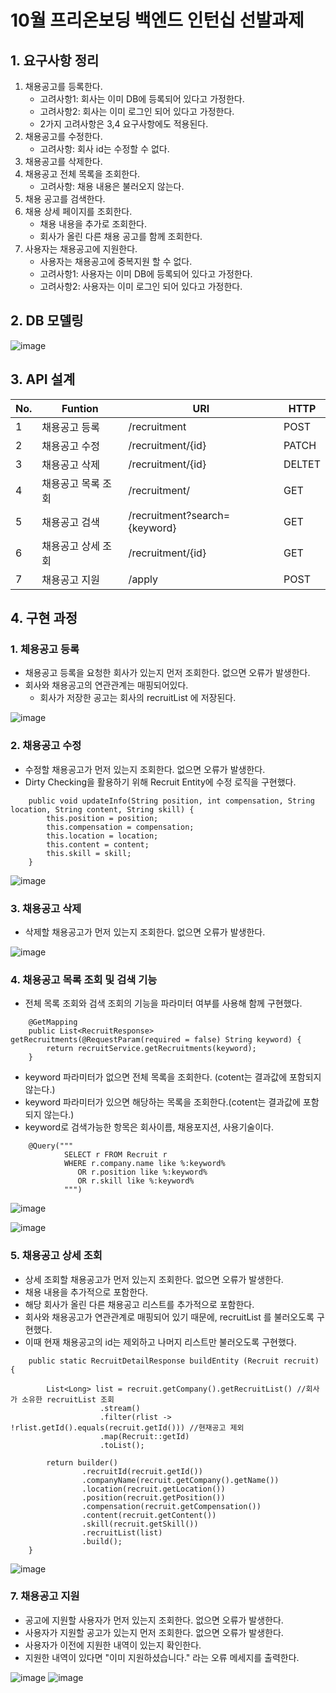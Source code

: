 # 10월 프리온보딩 백엔드 인턴십 선발과제

## 1. 요구사항 정리
1. 채용공고를 등록한다.
   -  고려사항1: 회사는 이미 DB에 등록되어 있다고 가정한다.
   -  고려사항2: 회사는 이미 로그인 되어 있다고 가정한다.
   -  2가지 고려사항은 3,4 요구사항에도 적용된다.
3. 채용공고를 수정한다.
   - 고려사항: 회사 id는 수정할 수 없다.
4. 채용공고를 삭제한다.
5. 채용공고 전체 목록을 조회한다.
   - 고려사항: 채용 내용은 불러오지 않는다.
6. 채용 공고를 검색한다.
7. 채용 상세 페이지를 조회한다.
    - 채용 내용을 추가로 조회한다.
    - 회사가 올린 다른 채용 공고를 함께 조회한다.
8. 사용자는 채용공고에 지원한다.
    - 사용자는 채용공고에 중복지원 할 수 없다. 
    - 고려사항1: 사용자는 이미 DB에 등록되어 있다고 가정한다.
    - 고려사항2: 사용자는 이미 로그인 되어 있다고 가정한다.

## 2. DB 모델링
![image](https://github.com/soyeong125/wanted-pre-onboarding-backend/assets/57309311/94a749df-5f94-4a50-b6cf-2d71159aaaad)


## 3. API 설계
|No.|Funtion|URI|HTTP|
|--|-------|---|----|
|1|채용공고 등록|/recruitment|POST|
|2|채용공고 수정|/recruitment/{id}|PATCH|
|3|채용공고 삭제|/recruitment/{id}|DELTET|
|4|채용공고 목록 조회|/recruitment/|GET|
|5|채용공고 검색 |/recruitment?search={keyword}|GET|
|6|채용공고 상세 조회|/recruitment/{id}|GET|
|7|채용공고 지원|/apply|POST|

## 4. 구현 과정
### 1. 체용공고 등록
- 채용공고 등록을 요청한 회사가 있는지 먼저 조회한다. 없으면 오류가 발생한다.</br>
- 회사와 채용공고의 연관관계는 매핑되어있다.</br>
   - 회사가 저장한 공고는 회사의 recruitList 에 저장된다.
   
![image](https://github.com/soyeong125/wanted-pre-onboarding-backend/assets/57309311/5a68b0c2-70e5-4cb2-a33d-c084ac4e37ba)

### 2. 채용공고 수정
- 수정할 채용공고가 먼저 있는지 조회한다. 없으면 오류가 발생한다.</br>
- Dirty Checking을 활용하기 위해 Recruit Entity에 수정 로직을 구현했다.

```
    public void updateInfo(String position, int compensation, String location, String content, String skill) {
        this.position = position;
        this.compensation = compensation;
        this.location = location;
        this.content = content;
        this.skill = skill;
    }
```
![image](https://github.com/soyeong125/wanted-pre-onboarding-backend/assets/57309311/71cdd254-c247-4604-869d-91ff2251e2f7)

### 3. 채용공고 삭제
- 삭제할 채용공고가 먼저 있는지 조회한다. 없으면 오류가 발생한다.

![image](https://github.com/soyeong125/wanted-pre-onboarding-backend/assets/57309311/eb2b33b6-f431-4e21-87c2-65b0e60ac9b3)

### 4. 채용공고 목록 조회 및 검색 기능
- 전체 목록 조회와 검색 조회의 기능을 파라미터 여부를 사용해 함께 구현했다.

```
    @GetMapping
    public List<RecruitResponse> getRecruitments(@RequestParam(required = false) String keyword) {
        return recruitService.getRecruitments(keyword);
    }
```

- keyword 파라미터가 없으면 전체 목록을 조회한다. (cotent는 결과값에 포함되지 않는다.)</br>
- keyword 파라미터가 있으면 해당하는 목록을 조회한다.(cotent는 결과값에 포함되지 않는다.)</br>
- keyword로 검색가능한 항목은 회사이름, 채용포지션, 사용기술이다.
  
```
    @Query("""
            SELECT r FROM Recruit r 
            WHERE r.company.name like %:keyword% 
               OR r.position like %:keyword% 
               OR r.skill like %:keyword%
            """)
```
![image](https://github.com/soyeong125/wanted-pre-onboarding-backend/assets/57309311/6bd317a6-e7d9-447c-a695-cc1a03e42bde)

![image](https://github.com/soyeong125/wanted-pre-onboarding-backend/assets/57309311/4086e695-1bc0-4cfb-8e1e-fb069ad3bc50)

### 5. 채용공고 상세 조회
- 상세 조회할 채용공고가 먼저 있는지 조회한다. 없으면 오류가 발생한다.</br>
- 채용 내용을 추가적으로 포함한다.</br>
- 해당 회사가 올린 다른 채용공고 리스트를 추가적으로 포함한다.</br>
- 회사와 채용공고가 연관관계로 매핑되어 있기 때문에, recruitList 를 불러오도록 구현했다.</br>
- 이때 현재 채용공고의 id는 제외하고 나머지 리스트만 불러오도록 구현했다.

```
    public static RecruitDetailResponse buildEntity (Recruit recruit) {

        List<Long> list = recruit.getCompany().getRecruitList() //회사가 소유한 recruitList 조회
                    .stream()
                    .filter(rlist -> !rlist.getId().equals(recruit.getId())) //현재공고 제외
                    .map(Recruit::getId)
                    .toList();

        return builder()
                .recruitId(recruit.getId())
                .companyName(recruit.getCompany().getName())
                .location(recruit.getLocation())
                .position(recruit.getPosition())
                .compensation(recruit.getCompensation())
                .content(recruit.getContent())
                .skill(recruit.getSkill())
                .recruitList(list)
                .build();
    }
```

![image](https://github.com/soyeong125/wanted-pre-onboarding-backend/assets/57309311/a5683564-cee9-42cd-9817-ec28129e6167)

### 7. 채용공고 지원
- 공고에 지원할 사용자가 먼저 있는지 조회한다. 없으면 오류가 발생한다.
- 사용자가 지원할 공고가 있는지 먼저 조회한다. 없으면 오류가 발생한다.
- 사용자가 이전에 지원한 내역이 있는지 확인한다.
- 지원한 내역이 있다면 "이미 지원하셨습니다." 라는 오류 메세지를 출력한다.

![image](https://github.com/soyeong125/wanted-pre-onboarding-backend/assets/57309311/eb424d9c-34aa-451b-a544-f177a4586564)
![image](https://github.com/soyeong125/wanted-pre-onboarding-backend/assets/57309311/bb7fc214-edc6-4d8e-8759-500fdd394e11)

